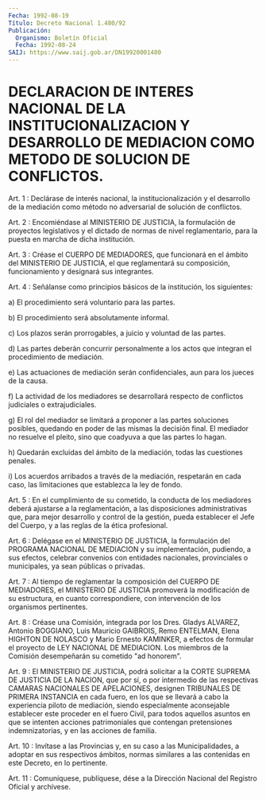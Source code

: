 ```yaml
---
Fecha: 1992-08-19
Título: Decreto Nacional 1.480/92
Publicación:
  Organismo: Boletín Oficial
  Fecha: 1992-08-24
SAIJ: https://www.saij.gob.ar/DN19920001480
---
```

# DECLARACION DE INTERES NACIONAL DE LA INSTITUCIONALIZACION Y DESARROLLO DE MEDIACION COMO METODO DE SOLUCION DE CONFLICTOS.

<a id="1"></a>
Art. 1 : Declárase de interés nacional, la institucionalización y el  desarrollo  de  la  mediación  como  método no adversarial de solución de conflictos.

<a id="2"></a>
Art. 2 : Encomiéndase al MINISTERIO DE JUSTICIA, la formulación de  proyectos   legislativos  y  el  dictado  de  normas  de  nivel reglamentario, para  la  puesta  en  marcha  de  dicha institución.

<a id="3"></a>
Art.  3 : Créase el CUERPO DE MEDIADORES, que funcionará en el ámbito  del  MINISTERIO    DE  JUSTICIA,  el  que  reglamentará  su composición,  funcionamiento    y    designará    sus  integrantes.

<a id="4"></a>
Art.  4 : Señálanse como principios básicos de la institución, los siguientes:

a)  El  procedimiento    será   voluntario  para  las  partes.

b) El procedimiento será absolutamente informal.

c) Los plazos serán prorrogables,  a  juicio  y  voluntad  de  las partes.

d)  Las  partes  deberán  concurrir  personalmente a los actos que integran el procedimiento de mediación.

e)  Las actuaciones de mediación serán  confidenciales,  aun  para los jueces de la causa.

f) La  actividad  de  los  mediadores  se desarrollará respecto de conflictos judiciales o extrajudiciales.

g)  El  rol  del  mediador  se limitará a proponer  a  las  partes soluciones posibles, quedando  en  poder  de las mismas la decisión final. El mediador no resuelve el pleito, sino  que  coadyuva a que las partes lo hagan.

h)  Quedarán  excluidas  del  ámbito  de  la mediación, todas  las cuestiones penales.

i) Los acuerdos arribados a través de la mediación,  respetarán en cada  caso,  las  limitaciones  que  establezca  la  ley  de fondo.

<a id="5"></a>
Art. 5 : En el cumplimiento de su cometido, la conducta de los mediadores deberá ajustarse a la reglamentación, a las disposiciones  administrativas que, para mejor desarrollo y control de la gestión, pueda  establecer el Jefe del Cuerpo, y a las reglas de la ética profesional.

<a id="6"></a>
Art. 6 : Delégase en el MINISTERIO DE JUSTICIA, la formulación del PROGRAMA  NACIONAL  DE MEDIACION y su implementación, pudiendo, a  sus  efectos,  celebrar  convenios   con  entidades  nacionales, provinciales  o  municipales,  ya  sean  públicas    o    privadas.

<a id="7"></a>
Art. 7 : Al tiempo de reglamentar la composición del CUERPO DE MEDIADORES,  el MINISTERIO DE JUSTICIA promoverá la modificación de su estructura,  en  cuanto  correspondiere, con intervención de los organismos pertinentes.

<a id="8"></a>
Art.  8  : Créase una Comisión, integrada por los Dres. Gladys ALVAREZ, Antonio  BOGGIANO,  Luis Mauricio GAIBROIS, Remo ENTELMAN, Elena HIGHTON DE NOLASCO y Mario  Ernesto  KAMINKER,  a  efectos de formular el proyecto de LEY NACIONAL DE MEDIACION. Los miembros  de la Comisión desempeñarán su cometido "ad honorem".

<a id="9"></a>
Art. 9 : El MINISTERIO DE JUSTICIA, podrá solicitar a la CORTE SUPREMA  DE  JUSTICIA DE LA NACION, que por sí, o por intermedio de las  respectivas    CAMARAS  NACIONALES  DE  APELACIONES,  designen TRIBUNALES DE PRIMERA  INSTANCIA  en  cada  fuero,  en  los  que se llevará    a  cabo  la  experiencia  piloto  de  mediación,  siendo especialmente  aconsejable  establecer  este  proceder  en el fuero Civil,  para  todos  aquellos  asuntos  en que se intenten acciones patrimoniales que contengan pretensiones  indemnizatorias, y en las acciones de familia.

<a id="10"></a>
Art.  10  :  Invítase  a  las  Provincias  y, en su caso a las Municipalidades,  a  adoptar  en  sus  respectivos ámbitos,  normas similares  a  las  contenidas en este Decreto,  en  lo  pertinente.

<a id="11"></a>
Art. 11 : Comuníquese, publíquese, dése a la Dirección Nacional del Registro Oficial y archívese.